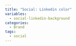 ```yaml
---
title: "Social: Linkedin color"
variables:
  - social-linkedin-background
categories:
  - Brand
tags:
  - social
---
```

